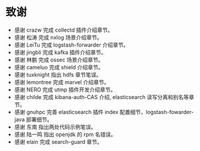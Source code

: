 致谢
=============

* 感谢 crazw 完成 collectd 插件介绍章节。
* 感谢 松涛 完成 nxlog 场景介绍章节。
* 感谢 LeiTu 完成 logstash-forwarder 介绍章节。
* 感谢 jingbli 完成 kafka 插件介绍章节。
* 感谢 林鹏 完成 ossec 场景介绍章节。
* 感谢 cameluo 完成 shield 介绍章节。
* 感谢 tuxknight 指出 hdfs 章节笔误。
* 感谢 lemontree 完成 marvel 介绍章节。
* 感谢 NERO 完成 utmp 插件开发介绍章节。
* 感谢 childe 完成 kibana-auth-CAS 介绍, elasticsearch 读写分离和别名等章节。
* 感谢 gnuhpc 完善 elasticsearch 插件 index 配置细节，logstash-fowarder-java 部署细节。
* 感谢 东南 指出两处代码示例笔误。
* 感谢 陆一鸣 指出 openjdk 的 rpm 名错误。
* 感谢 elain 完成 search-guard 章节。

